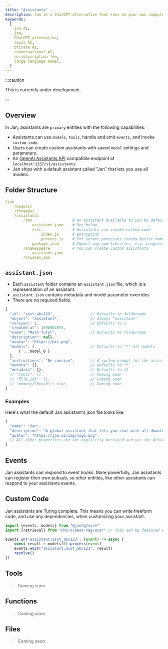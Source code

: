```yaml
---
title: "Assistants"
description: Jan is a ChatGPT-alternative that runs on your own computer, with a local API server.
keywords:
  [
    Jan AI,
    Jan,
    ChatGPT alternative,
    local AI,
    private AI,
    conversational AI,
    no-subscription fee,
    large language model,
  ]
---
```


:::caution

This is currently under development.

:::

## Overview

In Jan, assistants are `primary` entities with the following capabilities:

- Assistants can use `models`, `tools`, handle and emit `events`, and invoke `custom code`.
- Users can create custom assistants with saved `model` settings and parameters.
- An [OpenAI Assistants API](https://platform.openai.com/docs/api-reference/assistants) compatible endpoint at `localhost:1337/v1/assistants`.
- Jan ships with a default assistant called "Jan" that lets you use all models.

## Folder Structure

```yaml
/jan
    /models/
    /threads/
    /assistants
        /jan                  # An assistant available to you by default
            assistant.json    # See below
            /src              # Assistants can invoke custom code
                index.js      # Entrypoint
                process.js    # For server processes (needs better name)
            package.json      # Import any npm libraries, e.g. Langchain, Llamaindex
        /shakespeare          # You can create custom assistants
            assistant.json
        /chicken_man
```

## `assistant.json`

- Each `assistant` folder contains an `assistant.json` file, which is a representation of an assistant.
- `assistant.json` contains metadata and model parameter overrides
- There are no required fields.

```js
{
  "id": "asst_abc123",                // Defaults to foldername
  "object": "assistant",              // Always "assistant"
  "version": 1,                       // Defaults to 1
  "created_at": 1698984975,
  "name": "Math Tutor",               // Defaults to foldername
  "description": null,
  "avatar": "https://pic.png",
  "models": [                         // Defaults to "*" all models
      { ...model_0 }
  ],
  "instructions": "Be concise",       // A system prompt for the assistant
  "events": [],                       // Defaults to "*"
  "metadata": {},                     // Defaults to {}
  // "tools": [],                     // Coming soon
  // "file_ids": [],                  // Coming soon
  // "memory/threads": true,          // Coming soon
}
```

### Examples

Here's what the default Jan assistant's json file looks like:

```js
{
  "name": "Jan",
  "description": "A global assistant that lets you chat with all downloaded models",
  "avatar": "https://jan.ai/img/logo.svg",
  // All other properties are not explicitly declared and use the default values (see above).
}
```

## Events

Jan assistants can respond to event hooks. More powerfully, Jan assistants can register their own pubsub, so other entities, like other assistants can respond to your assistants events.

## Custom Code

Jan assistants are Turing complete. This means you can write freeform code, and use any dependencies, when customizing your assistant.

```typescript
import {events, models} from "@janhq/core"
import {retrieval} from "@hiro/best-rag-ever" // This can be featured on Jan hub but install from npm

events.on('assistant:asst_abc123', (event) => async {
    const result = models[0].process(event)
    events.emit("assistant:asst_abc123", result)
    resolve()
})
```

## Tools

> Coming soon

## Functions

> Coming soon

## Files

> Coming soon
